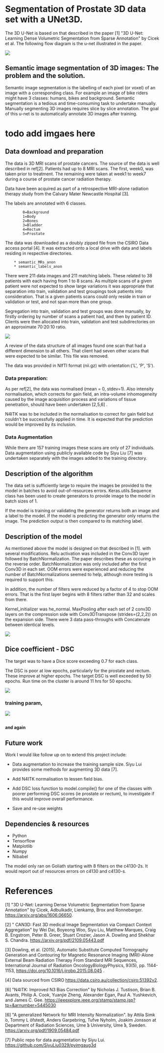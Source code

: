 # Segmentation of Prostate 3D data set with a UNet3D.

The 3D U-Net is based on that described in the paper [1] "3D U-Net: Learning 
Dense Volumetric Segmentation from Sparse Annotation" by Cicek et al.  The 
following flow diagram is the u-net illustrated in the paper.

![](Images/3dunet_Cikek_etal.png)

## Semantic image segmentation of 3D images: The problem and the solution.
Semantic image segmentation is the labelling of each pixel (or voxel) of an 
image with a corresponding class. For example an image of bike riders might 
have 3 classes: humans, bikes and background. Semantic segmentation is a tedious
and time-consuming task to undertake manually. Manually segmenting 3D images
requires slice by slice annotation. The goal of this u-net is to automatically
annotate 3D images after training. 

# todo add imgaes here


## Data download and preparation
The data is 3D MRI scans of prostate cancers. The source of the data is well 
described in ref[2]. Patients had up to 8 MRI scans. The first, week0, was taken 
prior to treatment. The remaining were taken at week1 to week7 during a course 
of prostate cancer radiation therapy.

Data have been acquired as part of a retrospective MRI-alone radiation therapy 
study from the Calvary Mater Newcastle Hospital [3].

The labels are annotated with 6 classes.

            0=Background
            1=Body
            2=Bones
            3=Bladder
            4=Rectum
            5=Prostate

The data was downloaded as a doubly zipped file from the CSIRO Data access 
portal [4].  It was extracted onto a local drive with data and labels residing
in respective directories. 

        * semantic_MRs_anon 
        * semantic_labels_anon 
    
There were 211 data images and 211 matching labels. These related to 38
patients with each having from 1 to 8 scans. As multiple scans of a given 
patient were not expected to show large variations it was appropriate that 
separation into train, validation and test groupings took patients into 
consideration. That is a given patients scans could only reside in train or 
validation or test, and not span more than one group.

Segregation into train, validation and test groups was done manually, by firstly
ordering by number of scans a patient had, and then by patient ID. Clients
were then allocated into train, validation and test subdirectories on an 
approximate 70:20:10 ratio. 


![](Images/train_val_test_allocation.png)

A review of the data structure of all images found one scan that had a different 
dimension to all others. That client had seven other scans that were expected to
be similar. This file was removed. 

The data was provided in NIfTI format (nii.gz) with orientation:('L', 'P', 'S').

### Data preparation:
As per ref[2], the data was normalised (mean = 0, stdev=1). Also intensity 
normalisation, which corrects for gain field, an intra-volume 
inhomogeneity caused by the image acquisition process and variations of tissue
penetration, should have been undertaken [2,5,6] . 

N4ITK was to be included in the normalisation to correct for gain field but
couldn't be successfully applied in time. It is expected that the prediction 
would be improved by its inclusion.

### Data Augmentation
While there are 157 training images these scans are only of 27 individuals. Data
augmentation using publicly available code by Siyu Liu [7] was undertaken
separately with the images added to the training directory.

## Description of the algorithm
The data set is sufficiently large to require the images be provided to the 
model in batches to avoid out-of-resources errors. Keras.utils.Sequence
class has been used to create generators to provide image to the model 
in batch sizes of 1.

If the model is training or validating the generator returns both 
an image and a label to the model. If the model is predicting the
generator only returns the image. The prediction output is then
compared to its matching label. 


## Description of the model

As mentioned above the model is designed on that described in [1]. with several 
modifications. Relu activation was included in the Conv3D layer
followed by BatchNormalization. The paper describes these as occuring in the
reverse order. BatchNormalization was only included after the
first Conv3D in each set. OOM errors were experienced and reducing the 
number of BatchNormalizations seemed to help, although more testing
is required to support this.

In addition, the number of filters were reduced by a factor of 4 to 
stop OOM errors. That is the first layer begins with 8 filters rather than
32 and scales from there. 

Kernel_initializer was he_normal. MaxPooling after each set of 2 conv3D 
layers on the compression side with Conv3DTranspose (strides=(2,2,2)) on the
expansion side. There were 3 data pass-throughs with Concatenate between
identical levels. 


![](Images/unet3d.png)



## Dice coefficient - DSC
The target was to have a Dice score exceeding 0.7 for each class. 

The DSC is poor at low epochs, particularly for the prostate and rectum. These 
improve at higher epochs. The target DSC is well exceeded by 50 epochs. Run time 
on the cluster is around 11 hrs for 50 epochs. 

![](Images/DSC_score_50_epochs.png)

### training param, 



![](Images/slice.png)
##  
#### and again

## Future work
Work I would like follow up on to extend this project include:
* Data augmentation to increase the training sample size. Siyu Lui provides some
methods for augmenting 3D data [7].

* Add N4ITK normalisation to lessen field bias.
* Add DSC loss function to model.compile() for one of the classes 
    with poorer performing DSC scores (ie prostate or rectum), to 
    investigate if this would improve overall performance. 
* Save and re-use weights

## Dependencies & resources
* Python
* Tensorflow 
* Matplotlib
* Numpy 
* Nibabel

The model only ran on Goliath starting with 8 filters on the c4130-2s. It would
report out of resources errors on c4130 and c4130-s.

# References
<a id="1">[1]</a>
"3D U-Net: Learning Dense Volumetric Segmentation from Sparse Annotation" by 
Cicek, Adbulkadir, Lienkamp, Brox and Ronneberger. 
https://arxiv.org/abs/1606.06650.

<a id="1">[2]</a>
" CAN3D: Fast 3D medical Image Segmentation via Compact Context Aggregation" by
Wei Dai, Boyeong Woo, Siyu Liu, Matthew Marques, Craig B. Engstrom, Peter B. 
Greer, Stuart Crozier, Jason A. Dowling and Shekhar S. Chandra.
https://arxiv.org/pdf/2109.05443.pdf

<a id="1">[3]</a>
Dowling, et al. (2015), Automatic Substitute Computed Tomography
Generation and Contouring for Magnetic Resonance Imaging (MRI)-Alone External
Beam Radiation Therapy From Standard MRI Sequences, International Journal of
Radiation Oncology*Biology*Physics, 93(5), pp. 1144-1153,
https://doi.org/10.1016/j.ijrobp.2015.08.045 .

<a id="1">[4]</a>
Data sourced from CSIRO
https://data.csiro.au/collection/csiro:51392v2.

<a id="1">[6]</a>
"N4ITK: Improved N3 Bias Correction" by Nicholas J. Tustison, Brian B. Avants, 
Philip A. Cook, Yuanjie Zheng, Alexander Egan, Paul A. Yushkevich, and James C. 
Gee. https://ieeexplore.ieee.org/stamp/stamp.jsp?tp=&arnumber=5445030

<a id="1">[6]</a>
"A generalized Network for MRI Intensity Normalization". by Attila Simk ́o,
Tommy L ̈ofstedt, Anders Garpebring, Tufve Nyholm, Joakim Jonsson at Department
of Radiation Sciences, Ume ̊a University, Ume ̊a, Sweden.
https://arxiv.org/pdf/1909.05484.pdf

<a id="1">[7]</a>
Public repo for data augmentation by Siyu Lui.
https://github.com/SiyuLiu0329/pyimgaug3d

